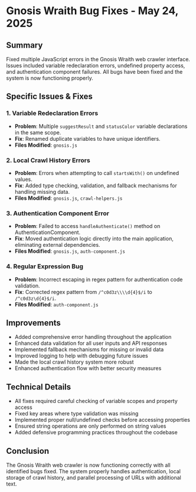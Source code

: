 # Gnosis Wraith Bug Fixes - May 24, 2025

## Summary
Fixed multiple JavaScript errors in the Gnosis Wraith web crawler interface. Issues included variable redeclaration errors, undefined property access, and authentication component failures. All bugs have been fixed and the system is now functioning properly.

## Specific Issues & Fixes

### 1. Variable Redeclaration Errors
- **Problem**: Multiple `suggestResult` and `statusColor` variable declarations in the same scope.
- **Fix**: Renamed duplicate variables to have unique identifiers.
- **Files Modified**: `gnosis.js`

### 2. Local Crawl History Errors
- **Problem**: Errors when attempting to call `startsWith()` on undefined values.
- **Fix**: Added type checking, validation, and fallback mechanisms for handling missing data.
- **Files Modified**: `gnosis.js`, `crawl-helpers.js`

### 3. Authentication Component Error
- **Problem**: Failed to access `handleAuthenticate()` method on AuthenticationComponent.
- **Fix**: Moved authentication logic directly into the main application, eliminating external dependencies.
- **Files Modified**: `gnosis.js`, `auth-component.js`

### 4. Regular Expression Bug
- **Problem**: Incorrect escaping in regex pattern for authentication code validation.
- **Fix**: Corrected regex pattern from `/^c0d3z\\\\d{4}$/i` to `/^c0d3z\d{4}$/i`.
- **Files Modified**: `auth-component.js`

## Improvements
- Added comprehensive error handling throughout the application
- Enhanced data validation for all user inputs and API responses
- Implemented fallback mechanisms for missing or invalid data
- Improved logging to help with debugging future issues
- Made the local crawl history system more robust
- Enhanced authentication flow with better security measures

## Technical Details
- All fixes required careful checking of variable scopes and property access
- Fixed key areas where type validation was missing
- Implemented proper null/undefined checks before accessing properties
- Ensured string operations are only performed on string values
- Added defensive programming practices throughout the codebase

## Conclusion
The Gnosis Wraith web crawler is now functioning correctly with all identified bugs fixed. The system properly handles authentication, local storage of crawl history, and parallel processing of URLs with additional text.
